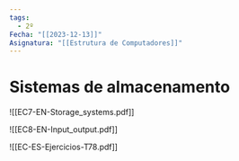 ```yaml
---
tags:
  - 2º
Fecha: "[[2023-12-13]]"
Asignatura: "[[Estrutura de Computadores]]"
---
```

# Sistemas de almacenamento


![[EC7-EN-Storage_systems.pdf]]

![[EC8-EN-Input_output.pdf]]

![[EC-ES-Ejercicios-T78.pdf]]
